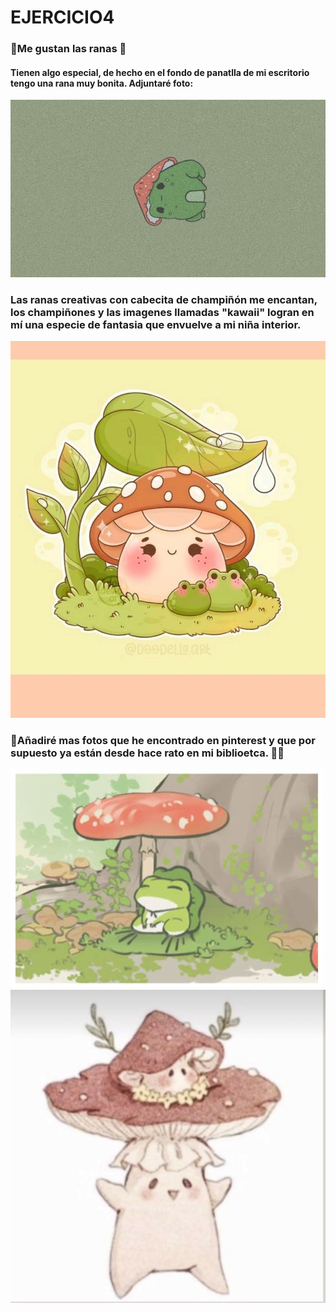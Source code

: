 # EJERCICIO4
### 🐸Me gustan las ranas 🐸
#### Tienen algo especial, de hecho en el fondo de panatlla de mi escritorio tengo una rana muy bonita. Adjuntaré foto:
![❌ERROR❌](./1.PNG "Texto a mostrar cuando nos situamos sobre la imagen. En este caso sería Baile de la película Pulp Fiction")
### Las ranas creativas con cabecita de champiñón me encantan, los champiñones y las imagenes llamadas "kawaii" logran en mí una especie de fantasia que envuelve a mi niña interior. 
![❌ERROR❌](./2.PNG "Texto a mostrar cuando nos situamos sobre la imagen. En este caso sería Baile de la película Pulp Fiction")
### 💚Añadiré mas fotos que he encontrado en pinterest y que por supuesto ya están desde hace rato en mi biblioetca. 💚🌟
![❌ERROR❌](./3.PNG "Texto a mostrar cuando nos situamos sobre la imagen. En este caso sería Baile de la película Pulp Fiction")
![❌ERROR❌](./4.PNG "Texto a mostrar cuando nos situamos sobre la imagen. En este caso sería Baile de la película Pulp Fiction")
